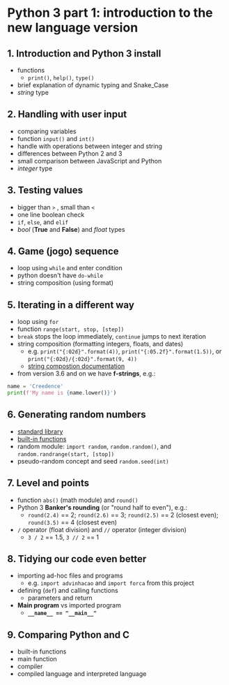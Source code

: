 # Python 3 part 1: introduction to the new language version

## 1. Introduction and Python 3 install
- functions  
  - `print()`, `help()`, `type()`
- brief explanation of dynamic typing and Snake_Case
- *string* type

## 2. Handling with user input
- comparing variables
- function `input()` and `int()` 
- handle with operations between integer and string
- differences between Python 2 and 3
- small comparison between JavaScript and Python
- *integer* type

## 3. Testing values
- bigger than `>` , small than `<`
- one line boolean check
- `if`, `else`, and `elif`
- *bool* (**True** and **False**) and *float* types

## 4. Game (jogo) sequence
- loop using `while` and enter condition
- python doesn't have `do-while`
- string composition (using format)

## 5. Iterating in a different way
- loop using `for`
- function `range(start, stop, [step])`
- `break` stops the loop immediately, `continue` jumps to next iteration
- string composition (formatting integers, floats, and dates)
  - e.g. `print("{:02d}".format(4))`, `print("{:05.2f}".format(1.5))`, or `print("{:02d}/{:02d}".format(9, 4))`
  - [string compostion documentation](https://docs.python.org/3/library/string.html#formatexamples)
- from version 3.6 and on we have **f-strings**, e.g.:
``` python
name = 'Creedence'
print(f'My name is {name.lower()}')
```

## 6. Generating random numbers
- [standard library](https://docs.python.org/3/library/)
- [built-in functions](https://docs.python.org/3/library/functions.html)
- random module: `import random`, `random.random()`, and `random.randrange(start, [stop])`
- pseudo-random concept and seed `random.seed(int)`

## 7. Level and points
- function `abs()` (math module) and `round()`
- Python 3 **Banker's rounding** (or "round half to even"), e.g.:
  - `round(2.4)` == 2; `round(2.6)` == 3; `round(2.5)` == 2 (closest even);  `round(3.5)` == 4 (closest even)
- `/` operator (float division) and `//` operator (integer division)
  - `3 / 2` == 1.5, `3 // 2` == 1

## 8. Tidying our code even better
- importing ad-hoc files and programs
  - e.g. `import advinhacao` and `import forca` from this project
- defining (`def`) and calling functions
  - parameters and return
- **Main program** vs imported program
  - **`__name__ == "__main__"`**

## 9. Comparing Python and C
- built-in functions
- main function
- compiler
- compiled language and interpreted language